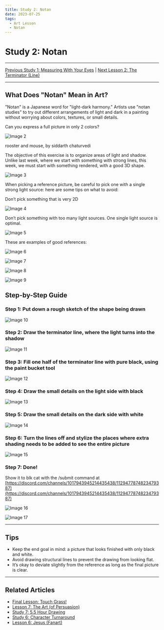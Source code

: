 ```yaml
---
title: Study 2: Notan
date: 2023-07-25
tags:
  - Art Lesson
  - Notan
---
```


# Study 2: Notan

---

[Previous Study 1: Measuring With Your Eyes](https://nijijourney.com/blog/niji-study-1-measuring-with-your-eyes) | [Next Lesson 2: The Terminator (Line)](https://nijijourney.com/blog/niji-lesson-2-the-terminator-line)

---

## What Does "Notan" Mean in Art?

"Notan" is a Japanese word for "light-dark harmony." Artists use "notan studies" to try out different arrangements of light and dark in a painting without worrying about colors, textures, or small details.

Can you express a full picture in only 2 colors?

![Image 2](/assets/images/reprints/nijijourney/study2/f7577f87-812e-46b6-83ff-98a24eb59a3e.jpg)

rooster and mouse, by siddarth chaturvedi

The objective of this exercise is to organize areas of light and shadow. Unlike last week, where we start with something with strong lines, this week, we must start with something rendered, with a good 3D shape.

![Image 3](/assets/images/reprints/nijijourney/study2/5ba21de5-8f85-4fb3-a82a-e7285b167a57.jpg)

When picking a reference picture, be careful to pick one with a single strong light source: here are some tips on what to avoid:

Don’t pick something that is very 2D

![Image 4](/assets/images/reprints/nijijourney/study2/64752e7c-982b-4511-81f0-7ceb6572ad41.jpg)

Don’t pick something with too many light sources. One single light source is optimal.

![Image 5](/assets/images/reprints/nijijourney/study2/87fd6e6d-eb63-438d-aed3-a2f6f83704e0.jpg)

These are examples of good references:

![Image 6](/assets/images/reprints/nijijourney/study2/50a4c7c7-ba0e-4589-9787-0536767f164b.jpg)

![Image 7](/assets/images/reprints/nijijourney/study2/b785175d-589f-4230-a278-8bb851a439f9.jpg)

![Image 8](/assets/images/reprints/nijijourney/study2/103aad7f-459d-440c-829c-982ee0410478.jpg)

![Image 9](/assets/images/reprints/nijijourney/study2/c571da90-3739-48a2-82ae-5455b24d34fa.jpg)

## Step-by-Step Guide

### Step 1: Put down a rough sketch of the shape being drawn

![Image 10](/assets/images/reprints/nijijourney/study2/63027211-fe2d-48ee-a203-8b7a9e479488.jpg)

### Step 2: Draw the terminator line, where the light turns into the shadow

![Image 11](/assets/images/reprints/nijijourney/study2/e7251e51-bc29-4835-8d08-83ba1841237f.jpg)

### Step 3: Fill one half of the terminator line with pure black, using the paint bucket tool

![Image 12](/assets/images/reprints/nijijourney/study2/a36e7f9c-811e-4d7a-a7d0-dd7a10c1f424.jpg)

### Step 4: Draw the small details on the light side with black

![Image 13](/assets/images/reprints/nijijourney/study2/9792f98a-46a1-457e-939f-dbbc49042539.jpg)

### Step 5: Draw the small details on the dark side with white

![Image 14](/assets/images/reprints/nijijourney/study2/70fa2665-fc04-4ad1-80f9-aaa9f0202a34.jpg)

### Step 6: Turn the lines off and stylize the places where extra shading needs to be added to see the entire picture

![Image 15](/assets/images/reprints/nijijourney/study2/c6b43f83-66c5-42ea-a0e1-38b384bfe76a.jpg)

### Step 7: Done!

Show it to blk cat with the /submit command at [https://discord.com/channels/1017943945214435438/1129477874823479387](https://discord.com/channels/1017943945214435438/1129477874823479387)

![Image 16](/assets/images/reprints/nijijourney/study2/40203fa1-5bca-47e4-ba40-78c46a126237.jpg)

![Image 17](/assets/images/reprints/nijijourney/study2/97bb0469-f39c-416f-a9f3-2ea29111a727.jpg)

---

## Tips

- Keep the end goal in mind: a picture that looks finished with only black and white.
- Avoid drawing structural lines to prevent the drawing from looking flat.
- It’s okay to deviate slightly from the reference as long as the final picture is clear.

---

## Related Articles

- [Final Lesson: Touch Grass!](https://nijijourney.com/blog/niji-final-lesson-touch-grass)
- [Lesson 7: The Art (of Persuasion)](https://nijijourney.com/blog/niji-lesson-7-the-art-of-persuasion)
- [Study 7: 5.5 Hour Drawing](https://nijijourney.com/blog/niji-study-7-5-5-hour-drawing)
- [Study 6: Character Turnaround](https://nijijourney.com/blog/niji-study-6-character-turnaround)
- [Lesson 6: Jesus (Fanart)](https://nijijourney.com/blog/niji-lesson-6-jesus-fanart)